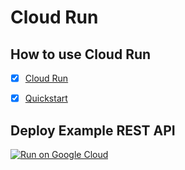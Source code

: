 # Cloud Run 

## How to use Cloud Run 

- [x] [Cloud Run](https://cloud.google.com/run)
- [x] [Quickstart](https://cloud.google.com/run/docs/quickstarts/prebuilt-deploy)


## Deploy Example REST API
[![Run on Google Cloud](https://deploy.cloud.run/button.svg)](https://deploy.cloud.run/?dir=gcp/lab06/gc-products-api)

